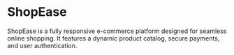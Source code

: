 # ShopEase
ShopEase is a fully responsive e-commerce platform designed for seamless online shopping. It features a dynamic product catalog, secure payments, and user authentication.
